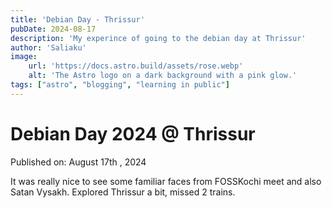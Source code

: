 ```yaml
---
title: 'Debian Day - Thrissur'
pubDate: 2024-08-17
description: 'My experince of going to the debian day at Thrissur'
author: 'Saliaku'
image:
    url: 'https://docs.astro.build/assets/rose.webp'
    alt: 'The Astro logo on a dark background with a pink glow.'
tags: ["astro", "blogging", "learning in public"]
---
```

# Debian Day 2024 @ Thrissur

Published on: August 17th , 2024

It was really nice to see some familiar faces from FOSSKochi meet and also Satan Vysakh. Explored Thrissur a bit, missed 2 trains. 

